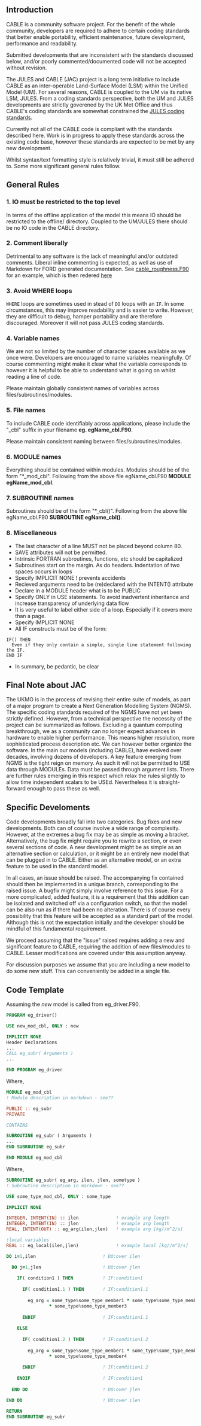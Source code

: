 
## Introduction

CABLE is a community software project. 
For the benefit of the whole community, developers are required to adhere to certain coding standards that better enable portability, efficient maintenance, future development, performance and readability. 

Submitted developments that are inconsistent with the standards discussed below, and/or poorly commented/documented code will not be accepted without revision. 

The JULES and CABLE (JAC) project is a long term initiative to include CABLE as an inter-operable Land-Surface Model (LSM) within the Unified Model (UM). For several reasons, CABLE is coupled to the UM via its native LSM, JULES. From a coding standards perspective, both the UM and JULES developments are strictly goverened by the UK Met Office and thus CABLE's coding standards are somewhat constrained the [JULES coding standards](http://jules-lsm.github.io/coding_standards/).

Currently not all of the CABLE code is compliant with the standards described here. Work is in progress to apply these standards across the existing code base, however these standards are expected to be met by any new development.

Whilst syntax/text formatting style is relatively trivial, it must still be adhered to. Some more significant general rules follow.

## General Rules

### 1. IO must be restricted to the top level

In terms of the offline application of the model this means IO should be restricted to the offline/ directory. Coupled to the UM/JULES there should be no IO code in the CABLE directory. 

### 2. Comment liberally

Detrimental to any software is the lack of meaningful and/or outdated comments. 
Liberal inline commenting is expected, as well as use of Markdown for FORD generated documentation. See [cable_roughness.F90](https://github.com/CABLE-LSM/CABLE/blob/main/src/science/roughness/cable_roughness.F90) for an example, which is then redered [here](https://cable.readthedocs.io/en/latest/api/module/cable_roughness_module.html)

### 3. Avoid WHERE loops

`WHERE` loops are sometimes used in stead of `DO` loops with an `IF`. In some circumstances, this may improve readability and is easier to write. However, they are difficult to debug, hamper portability and are therefore discouraged. 
Moreover it will not pass JULES coding standards. 

### 4. Variable names

We are not so limited by the number of character spaces available as we once were. Developers are encouraged to name variables meaningfully. Of course commenting might make it clear what the variable corresponds to however it is helpful to be able to understand what is going on whilst reading a line of code.

Please maintain globally consistent names of variables across files/subroutines/modules. 

### 5. File names

To include CABLE code identifiably across applications, please include the "_cbl" suffix in your filename **eg. egName_cbl.F90**. 

Please maintain consistent naming between files/subroutines/modules. 

### 6. MODULE names

Everything should be contained within modules.
Modules should be of the form "*_mod_cbl". Following from the above file egName_cbl.F90 **MODULE egName_mod_cbl**.

### 7. SUBROUTINE names

Subroutines should be of the form "*_cbl()". Following from the above file egName_cbl.F90 **SUBROUTINE egName_cbl()**.

### 8. Miscellaneous

 * The last character of a line MUST not be placed beyond column 80. 
 * SAVE attributes will not be permitted.
 * Intrinsic FORTRAN subroutines, functions, etc should be capitalized
 * Subroutines start on the margin. As do headers. Indentation of two spaces
   occurs in loops 
 * Specify IMPLICIT NONE ! prevents accidents 
 * Recieved arguments need to be (re)declared with the INTENT() attribute 
 * Declare in a MODULE header what is to be PUBLIC
 * Specify ONLY in USE statements. To avoid inadvertent inheritance and
   increase transparency of underlying data flow 
 * It is very useful to label either side of a loop. Especially if it covers
   more than a page.
 * Specify IMPLICIT NONE 
 * All IF constructs must be of the form:
```
IF() THEN 
  Even if they only contain a simple, single line statement following the IF. 
END IF
```
 * In summary, be pedantic, be clear

## Final Note about JAC

The UKMO is in the process of revising their entire suite of models, as part of a major program to create a Next Generation Modelling System (NGMS). 
The specific coding standards required of the NGMS have not yet been strictly defined. 
However, from a technical perspective the necessity of the project can be summarized as follows. 
Excluding a quantum computing breakthrough, we as a community can no longer expect advances in hardware to enable higher performance. This means higher resolution, more sophisticated process description etc. We can however better  organize the software. 
In the main our models (including CABLE), have evolved over decades, involving dozens of developers. A key feature emerging from NGMS is the tight reign on memory. As such it will not be permitted to USE data through MODULEs. Data must be passed through argument lists. There are further rules emerging in this respect which relax the rules slightly to allow time independent scalars to be USEd. Nevertheless it is straight-forward enough to pass these as well. 

## Specific Develoments
Code developments broadly fall into two categories. Bug fixes and new developments. Both can of course involve a wide range of complexity. However, at the extremes a bug fix may be as simple as moving a bracket. Alternatively, the bug fix might require you to rewrite a section, or even several sections of code. 
A new development might be as simple as an alternative section or calculation, or it might be an entirely new model that can be plugged in to CABLE. Either as an alternative model, or an extra feature to be used in the standard model.

In all cases, an issue should be raised. The accompanying fix contained should then be implemented in a unique branch, corresponding to the raised issue. A bugfix might simply involve reference to this issue. For a more complicated, added feature, it is a requirement that this addition can be isolated and switched off via a configuration switch, so that the model can be also run as if there had been no alteration. There is of course every possibility that this feature will be accepted as a standard part of the model. Although this is not the expectation initially and the developer should be mindful of this fundamental requirement. 

We proceed assuming that the "issue" raised requires adding a new and significant feature to CABLE, requiring the addition of new files/modules to CABLE. Lesser modifications are covered under this assumption anyway.

For discussion purposes we assume that you are including a new model to do some new stuff. This can conveniently be added in a single file. 

## Code Template 

Assuming the *new* model is called from eg_driver.F90.

```fortran
PROGRAM eg_driver()

USE new_mod_cbl, ONLY : new

IMPLICIT NONE
Header Declarations
...
CALL eg_subr( Arguments )
...

END PROGRAM eg_driver
```
Where,

```fortran
MODULE eg_mod_cbl
! Module description in markdown - see??

PUBLIC :: eg_subr 
PRIVATE

CONTAINS

SUBROUTINE eg_subr ( Arguments )
...
END SUBROUTINE eg_subr 

END MODULE eg_mod_cbl
```

Where,

```fortran
SUBROUTINE eg_subr( eg_arg, ilen, jlen, sometype )
! Subroutine description in markdown - see??

USE some_type_mod_cbl, ONLY : some_type

IMPLICIT NONE

INTEGER, INTENT(IN) :: ilen              ! example arg length
INTEGER, INTENT(IN) :: jlen              ! example arg length
REAL, INTENT(OUT) :: eg_arg(ilen,jlen)   ! example arg [kg//m^2/s]

!local variables
REAL :: eg_local(ilen,jlen)              ! example local [kg//m^2/s]

DO i=1,ilen                         ! DO:over ilen

  DO j=1,jlen                       ! DO:over jlen
  
    IF( condition1 ) THEN           ! IF:condition1  
  
      IF( condition1.1 ) THEN       ! IF:condition1.1  
        
        eg_arg = some_type%some_type_member1 * some_type%some_type_member2     &
                * some_type%some_type_member3 
      
      ENDIF                         ! IF:condition1.1  
      
    ELSE
        
      IF( condition1.2 ) THEN       ! IF:condition1.2  
      
        eg_arg = some_type%some_type_member1 * some_type%some_type_member2     &
                * some_type%some_type_member4 
      
      ENDIF                         ! IF:condition1.2    
                          
    ENDIF                           ! IF:condition1
  
  END DO                            ! DO:over jlen

END DO                              ! DO:over ilen

RETURN
END SUBROUTINE eg_subr 
```
